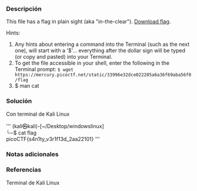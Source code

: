 ### Descripción
This file has a flag in plain sight (aka "in-the-clear"). [Download flag](https://mercury.picoctf.net/static/33996e32dce022205a6a36f69aba56f0/flag).

Hints:
1. Any hints about entering a command into the Terminal (such as the next one), will start with a '$'... everything after the dollar sign will be typed (or copy and pasted) into your Terminal.
2. To get the file accessible in your shell, enter the following in the Terminal prompt: `$ wget https://mercury.picoctf.net/static/33996e32dce022205a6a36f69aba56f0/flag`
3. $ man cat

### Solución
Con terminal de Kali Linux

'''
(kali㉿kali)-[~/Desktop/windowslinux]  
└─$ cat flag                  
picoCTF{s4n1ty_v3r1f13d_2aa22101}
'''

### Notas adicionales

### Referencias
Terminal de Kali Linux
